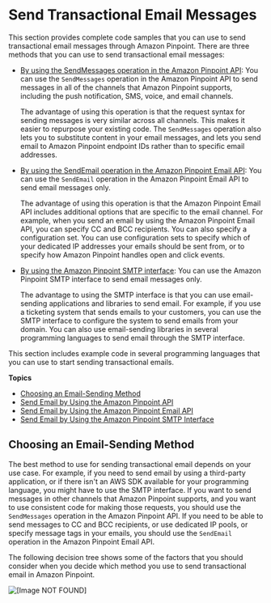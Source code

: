 # Send Transactional Email Messages<a name="send-messages-email"></a>

This section provides complete code samples that you can use to send transactional email messages through Amazon Pinpoint\. There are three methods that you can use to send transactional email messages:
+ [By using the SendMessages operation in the Amazon Pinpoint API](send-messages-sdk.md): You can use the `SendMessages` operation in the Amazon Pinpoint API to send messages in all of the channels that Amazon Pinpoint supports, including the push notification, SMS, voice, and email channels\.

  The advantage of using this operation is that the request syntax for sending messages is very similar across all channels\. This makes it easier to repurpose your existing code\. The `SendMessages` operation also lets you to substitute content in your email messages, and lets you send email to Amazon Pinpoint endpoint IDs rather than to specific email addresses\.
+ [By using the SendEmail operation in the Amazon Pinpoint Email API](send-messages-email-smtp.md): You can use the `SendEmail` operation in the Amazon Pinpoint Email API to send email messages only\.

  The advantage of using this operation is that the Amazon Pinpoint Email API includes additional options that are specific to the email channel\. For example, when you send an email by using the Amazon Pinpoint Email API, you can specify CC and BCC recipients\. You can also specify a configuration set\. You can use configuration sets to specify which of your dedicated IP addresses your emails should be sent from, or to specify how Amazon Pinpoint handles open and click events\.
+ [By using the Amazon Pinpoint SMTP interface](send-messages-email-smtp.md): You can use the Amazon Pinpoint SMTP interface to send email messages only\.

  The advantage to using the SMTP interface is that you can use email\-sending applications and libraries to send email\. For example, if you use a ticketing system that sends emails to your customers, you can use the SMTP interface to configure the system to send emails from your domain\. You can also use email\-sending libraries in several programming languages to send email through the SMTP interface\.

This section includes example code in several programming languages that you can use to start sending transactional emails\.

**Topics**
+ [Choosing an Email\-Sending Method](#send-messages-email-choose-method)
+ [Send Email by Using the Amazon Pinpoint API](send-messages-sdk.md)
+ [Send Email by Using the Amazon Pinpoint Email API](send-messages-email-sdk.md)
+ [Send Email by Using the Amazon Pinpoint SMTP Interface](send-messages-email-smtp.md)

## Choosing an Email\-Sending Method<a name="send-messages-email-choose-method"></a>

The best method to use for sending transactional email depends on your use case\. For example, if you need to send email by using a third\-party application, or if there isn't an AWS SDK available for your programming language, you might have to use the SMTP interface\. If you want to send messages in other channels that Amazon Pinpoint supports, and you want to use consistent code for making those requests, you should use the `SendMessages` operation in the Amazon Pinpoint API\. If you need to be able to send messages to CC and BCC recipients, or use dedicated IP pools, or specify message tags in your emails, you should use the `SendEmail` operation in the Amazon Pinpoint Email API\.

The following decision tree shows some of the factors that you should consider when you decide which method you use to send transactional email in Amazon Pinpoint\.

![\[Image NOT FOUND\]](http://docs.aws.amazon.com/pinpoint/latest/developerguide/images/PinpointEmailDecisionTree.png)